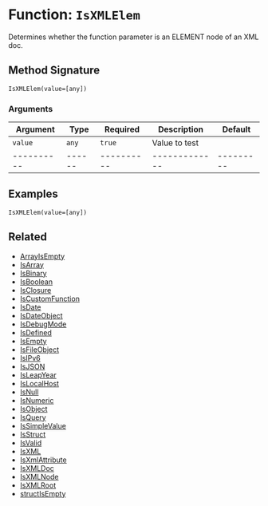 [comment]: # (Note: This documentation is generated dynamically in the build process.  To modify the contents, change the javadoc on the _invoke method of the BIF class)

# Function: `IsXMLElem`

Determines whether the function parameter is an ELEMENT node of an XML doc.

## Method Signature
```
IsXMLElem(value=[any])
```
### Arguments

| Argument | Type | Required | Description | Default |
|----------|------|----------|-------------|---------|
| `value` | `any` | `true` | Value to test | |
|----------|------|----------|-------------|---------|



## Examples

```
IsXMLElem(value=[any])
```

## Related
  * [ArrayIsEmpty](ArrayIsEmpty.md)
  * [IsArray](IsArray.md)
  * [IsBinary](IsBinary.md)
  * [IsBoolean](IsBoolean.md)
  * [IsClosure](IsClosure.md)
  * [IsCustomFunction](IsCustomFunction.md)
  * [IsDate](IsDate.md)
  * [IsDateObject](IsDateObject.md)
  * [IsDebugMode](IsDebugMode.md)
  * [IsDefined](IsDefined.md)
  * [IsEmpty](IsEmpty.md)
  * [IsFileObject](IsFileObject.md)
  * [IsIPv6](IsIPv6.md)
  * [IsJSON](IsJSON.md)
  * [IsLeapYear](IsLeapYear.md)
  * [IsLocalHost](IsLocalHost.md)
  * [IsNull](IsNull.md)
  * [IsNumeric](IsNumeric.md)
  * [IsObject](IsObject.md)
  * [IsQuery](IsQuery.md)
  * [IsSimpleValue](IsSimpleValue.md)
  * [IsStruct](IsStruct.md)
  * [IsValid](IsValid.md)
  * [IsXML](IsXML.md)
  * [IsXmlAttribute](IsXmlAttribute.md)
  * [IsXMLDoc](IsXMLDoc.md)
  * [IsXMLNode](IsXMLNode.md)
  * [IsXMLRoot](IsXMLRoot.md)
  * [structIsEmpty](structIsEmpty.md)
